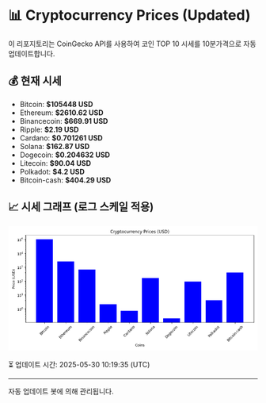 
# 📊 Cryptocurrency Prices (Updated)

이 리포지토리는 CoinGecko API를 사용하여 코인 TOP 10 시세를 10분가격으로 자동 업데이트합니다.

## 💰 현재 시세
- Bitcoin: **$105448 USD**
- Ethereum: **$2610.62 USD**
- Binancecoin: **$669.91 USD**
- Ripple: **$2.19 USD**
- Cardano: **$0.701261 USD**
- Solana: **$162.87 USD**
- Dogecoin: **$0.204632 USD**
- Litecoin: **$90.04 USD**
- Polkadot: **$4.2 USD**
- Bitcoin-cash: **$404.29 USD**

## 📈 시세 그래프 (로그 스케일 적용)
![Crypto Prices](crypto_prices.png)

⏳ 업데이트 시간: 2025-05-30 10:19:35 (UTC)

---
자동 업데이트 봇에 의해 관리됩니다.
